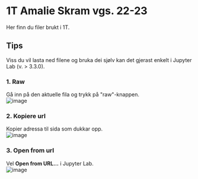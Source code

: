 # 1T Amalie Skram vgs. 22-23

Her finn du filer brukt i 1T.

## Tips

Viss du vil lasta ned filene og bruka dei sjølv kan det gjerast enkelt i Jupyter Lab (v. > 3.3.0). 

### 1. Raw

Gå inn på den aktuelle fila og trykk på "raw"-knappen. <br>
![image](https://user-images.githubusercontent.com/79814135/192210705-1212dc15-8e61-4f31-ab81-9002dd814ea7.png)

### 2. Kopiere url

Kopier adressa til sida som dukkar opp. <br>
![image](https://user-images.githubusercontent.com/79814135/192210812-ffa3f79c-1f9d-4059-b9dd-5184ff6850d7.png)

### 3. Open from url

Vel **Open from URL...** i Jupyter Lab. <br>
![image](https://user-images.githubusercontent.com/79814135/192210948-370062c9-81d9-4158-a935-e25aad7332bc.png)




